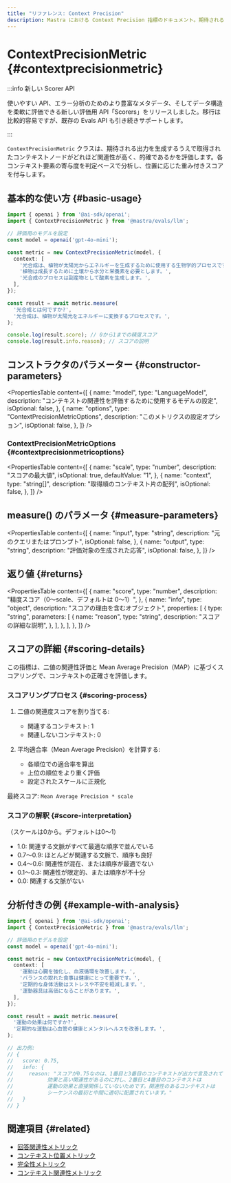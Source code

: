 ```yaml
---
title: "リファレンス: Context Precision"
description: Mastra における Context Precision 指標のドキュメント。期待される出力の生成に向けて取得されたコンテキストノードの関連性と精度を評価します。
---
```


# ContextPrecisionMetric \{#contextprecisionmetric\}

:::info 新しい Scorer API

使いやすい API、エラー分析のためのより豊富なメタデータ、そしてデータ構造を柔軟に評価できる新しい評価用 API「Scorers」をリリースしました。移行は比較的容易ですが、既存の Evals API も引き続きサポートします。

:::

`ContextPrecisionMetric` クラスは、期待される出力を生成するうえで取得されたコンテキストノードがどれほど関連性が高く、的確であるかを評価します。各コンテキスト要素の寄与度を判定ベースで分析し、位置に応じた重み付きスコアを付与します。

## 基本的な使い方 \{#basic-usage\}

```typescript
import { openai } from '@ai-sdk/openai';
import { ContextPrecisionMetric } from '@mastra/evals/llm';

// 評価用のモデルを設定
const model = openai('gpt-4o-mini');

const metric = new ContextPrecisionMetric(model, {
  context: [
    '光合成は、植物が太陽光からエネルギーを生成するために使用する生物学的プロセスです。',
    '植物は成長するために土壌から水分と栄養素を必要とします。',
    '光合成のプロセスは副産物として酸素を生成します。',
  ],
});

const result = await metric.measure(
  '光合成とは何ですか?',
  '光合成は、植物が太陽光をエネルギーに変換するプロセスです。',
);

console.log(result.score); // 0から1までの精度スコア
console.log(result.info.reason); // スコアの説明
```

## コンストラクタのパラメーター \{#constructor-parameters\}

<PropertiesTable
  content={[
{
name: "model",
type: "LanguageModel",
description:
"コンテキストの関連性を評価するために使用するモデルの設定",
isOptional: false,
},
{
name: "options",
type: "ContextPrecisionMetricOptions",
description: "このメトリクスの設定オプション",
isOptional: false,
},
]}
/>

### ContextPrecisionMetricOptions \{#contextprecisionmetricoptions\}

<PropertiesTable
  content={[
{
name: "scale",
type: "number",
description: "スコアの最大値",
isOptional: true,
defaultValue: "1",
},
{
name: "context",
type: "string[]",
description: "取得順のコンテキスト片の配列",
isOptional: false,
},
]}
/>

## measure() のパラメータ \{#measure-parameters\}

<PropertiesTable
  content={[
{
name: "input",
type: "string",
description: "元のクエリまたはプロンプト",
isOptional: false,
},
{
name: "output",
type: "string",
description: "評価対象の生成された応答",
isOptional: false,
},
]}
/>

## 返り値 \{#returns\}

<PropertiesTable
  content={[
{
name: "score",
type: "number",
description: "精度スコア（0〜scale、デフォルトは 0〜1）",
},
{
name: "info",
type: "object",
description: "スコアの理由を含むオブジェクト",
properties: [
{
type: "string",
parameters: [
{
name: "reason",
type: "string",
description: "スコアの詳細な説明",
},
],
},
],
},
]}
/>

## スコアの詳細 \{#scoring-details\}

この指標は、二値の関連性評価と Mean Average Precision（MAP）に基づくスコアリングで、コンテキストの正確さを評価します。

### スコアリングプロセス \{#scoring-process\}

1. 二値の関連度スコアを割り当てる:
   * 関連するコンテキスト: 1
   * 関連しないコンテキスト: 0

2. 平均適合率（Mean Average Precision）を計算する:
   * 各順位での適合率を算出
   * 上位の順位をより重く評価
   * 設定されたスケールに正規化

最終スコア: `Mean Average Precision * scale`

### スコアの解釈 \{#score-interpretation\}

（スケールは0から。デフォルトは0～1）

* 1.0: 関連する文脈がすべて最適な順序で並んでいる
* 0.7～0.9: ほとんどが関連する文脈で、順序も良好
* 0.4～0.6: 関連性が混在、または順序が最適でない
* 0.1～0.3: 関連性が限定的、または順序が不十分
* 0.0: 関連する文脈がない

## 分析付きの例 \{#example-with-analysis\}

```typescript
import { openai } from '@ai-sdk/openai';
import { ContextPrecisionMetric } from '@mastra/evals/llm';

// 評価用のモデルを設定
const model = openai('gpt-4o-mini');

const metric = new ContextPrecisionMetric(model, {
  context: [
    '運動は心臓を強化し、血液循環を改善します。',
    'バランスの取れた食事は健康にとって重要です。',
    '定期的な身体活動はストレスや不安を軽減します。',
    '運動器具は高価になることがあります。',
  ],
});

const result = await metric.measure(
  '運動の効果は何ですか?',
  '定期的な運動は心血管の健康とメンタルヘルスを改善します。',
);

// 出力例:
// {
//   score: 0.75,
//   info: {
//     reason: "スコアが0.75なのは、1番目と3番目のコンテキストが出力で言及されている
//           効果と高い関連性があるのに対し、2番目と4番目のコンテキストは
//           運動の効果と直接関係していないためです。関連性のあるコンテキストは
//           シーケンスの最初と中間に適切に配置されています。"
//   }
// }
```

## 関連項目 \{#related\}

* [回答関連性メトリック](./answer-relevancy)
* [コンテキスト位置メトリック](./context-position)
* [完全性メトリック](./completeness)
* [コンテキスト関連性メトリック](./context-relevancy)